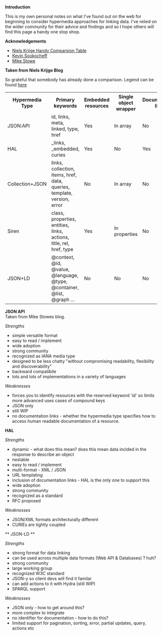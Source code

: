**Introduction** 

This is my own personal notes on what I've found out on the web for beginning to consider hypermedia approaches for linking data. I've relied on the wider community for their advice and findings and so I hope others will find this page a handy one stop shop. 

**Acknowledgements** 

* [Niels Krijge Handy Comparsion Table ](http://www.nielskrijger.com/#!/posts/2014-08-05-choosing-a-hypermedia-type.html) 
* [Kevin Sookocheff](https://sookocheff.com/post/api/on-choosing-a-hypermedia-format/)
* [Mike Stowe](http://blogs.mulesoft.com/dev/api-dev/api-best-practices-hypermedia-part-3/)  


**Taken from Niels Krijge Blog**

So grateful that somebody has already done a comparison. Legend can be found [here](http://www.nielskrijger.com/#!/posts/2014-08-05-choosing-a-hypermedia-type.html#hypermedia-specification-comparison)

<table class="table table-striped small">

<tbody>

<tr>

<th>Hypermedia Type</th>

<th>Primary keywords</th>

<th>Embedded resources</th>

<th>Single object wrapper</th>

<th>Documentation links</th>

<th>Pagination</th>

<th>Sorting</th>

<th>Error</th>

<th>Partial updates</th>

<th>Query</th>

<th>Actions</th>

<th>Partial result</th>

<th>Matches vanilla</th>

</tr>

<tr>

<td>JSON:API</td>

<td>id, links, meta, linked, type, href</td>

<td>Yes</td>

<td>In array</td>

<td>No</td>

<td>No</td>

<td>Yes</td>

<td>Yes</td>

<td>PATCH</td>

<td>No</td>

<td>No</td>

<td>Yes</td>

<td>3/5</td>

</tr>

<tr>

<td>HAL</td>

<td>_links, _embedded, curies</td>

<td>Yes</td>

<td>No</td>

<td>Yes</td>

<td>Minimal</td>

<td>No</td>

<td>No</td>

<td>No</td>

<td>No</td>

<td>No</td>

<td>No</td>

<td>4/5</td>

</tr>

<tr>

<td>Collection+JSON</td>

<td>links, collection, items, href, data, queries, template, version, error</td>

<td>No</td>

<td>In array</td>

<td>No</td>

<td>No</td>

<td>No</td>

<td>Yes</td>

<td>Write representations</td>

<td>Yes</td>

<td>No</td>

<td>Yes</td>

<td>2/5</td>

</tr>

<tr>

<td>Siren</td>

<td>class, properties, entities, links, actions, title, rel, href, type</td>

<td>Yes</td>

<td>In properties</td>

<td>No</td>

<td>Minimal</td>

<td>No</td>

<td>No</td>

<td>No</td>

<td>Yes</td>

<td>Yes</td>

<td>No</td>

<td>2/5</td>

</tr>

<tr>

<td>JSON+LD</td>

<td>@context, @id, @value, @language, @type, @container, @list, @graph ...</td>

<td>No</td>

<td>No</td>

<td>No</td>

<td>No</td>

<td>No</td>

<td>No</td>

<td>No</td>

<td>No</td>

<td>No</td>

<td>No</td>

<td>3/5</td>

</tr>

</tbody>

</table>



**JSON API**  
Taken from Mike Stowes blog. 


*Strengths*
	
* simple versatile format 
* easy to read / implement 
* wide adoption
* strong community 
* recognized as IANA media type 
* designed to be less chatty "without compromising readability, flexibility and discoverability" 
* backward compatibile 
* lots and lots of implementations in a variety of languages 



*Weaknesses* 

* forces you to identify resources with the reserved keyword 'id' so limits more advanced uses cases of compound keys 
* JSON only
* still WIP 
* no documentation links - whether the hypermedia type specifies how to access human readable documentation of a resource.

**HAL** 

*Strengths*

* dynamic - what does this mean? does this mean data inclded in the response to describe an object 
* nestable
* easy to read / implement 
* multi-format - XML / JSON 
* URL templating 
* inclusion of documentation links - HAL is the only one to support this 
* wide adoption 
* strong community 
* recognized as a standard 
* RFC proposed 

*Weaknesses* 

* JSON/XML formats architecturally different 
* CURIEs are tightly coupled 



** JSON-LD ** 

*Strengths*

* strong format for data linking
* can be used across multiple data formats (Web API & Databases) ? huh?
* strong community
* large working group
* recognized W3C standard 
* JSON-y so client devs will find it familar 
* can add actions to it with Hydra (still WIP)
* SPARQL support 


*Weaknesses*

* JSON only - how to get around this? 
* more complex to integrate 
* no identifier for documentation - how to do this? 
* limited support for pagination, sorting, error, partial updates, query, actions etc  






